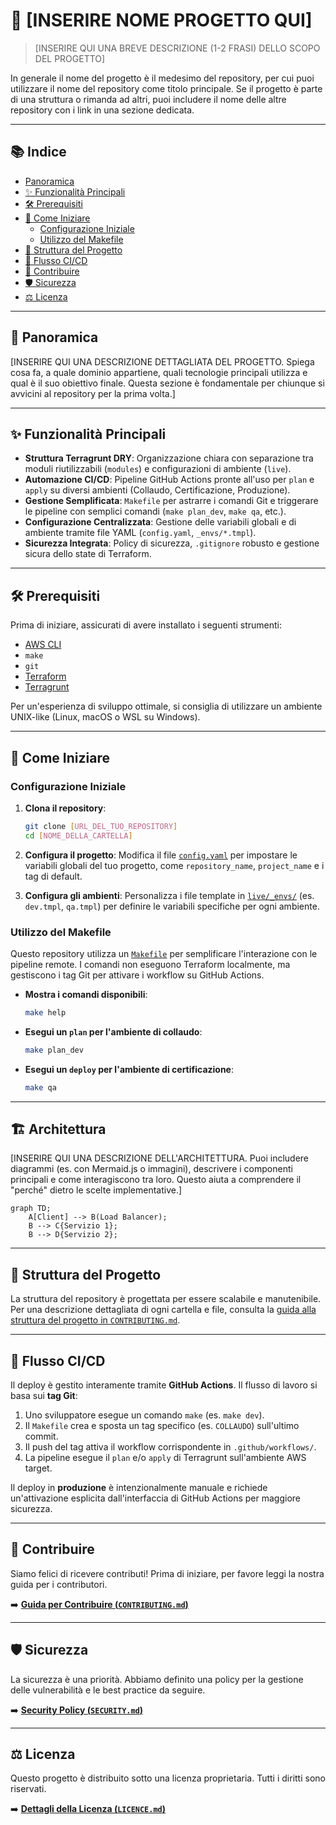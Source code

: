 # 🚀 [INSERIRE NOME PROGETTO QUI]

<!-- 
    SUGGERIMENTO: Aggiungi qui dei badge per visualizzare lo stato delle pipeline, la licenza, etc.
    Esempi:
    ![GitHub Workflow Status](https://img.shields.io/github/actions/workflow/status/your-org/your-repo/your-workflow.yml?branch=main)
    ![License](https://img.shields.io/badge/license-Proprietary-blue)
-->

> [INSERIRE QUI UNA BREVE DESCRIZIONE (1-2 FRASI) DELLO SCOPO DEL PROGETTO]

In generale il nome del progetto è il medesimo del repository, per cui puoi utilizzare il nome del repository come titolo principale. Se il progetto è parte di una struttura o rimanda ad altri, puoi includere il nome delle altre repository con i link in una sezione dedicata.

---

## 📚 Indice

- [Panoramica](#-panoramica)
- [✨ Funzionalità Principali](#-funzionalità-principali)
- [🛠️ Prerequisiti](#️-prerequisiti)
- [🚀 Come Iniziare](#-come-iniziare)
  - [Configurazione Iniziale](#configurazione-iniziale)
  - [Utilizzo del Makefile](#utilizzo-del-makefile)
- [📂 Struttura del Progetto](#-struttura-del-progetto)
- [🔄 Flusso CI/CD](#-flusso-cicd)
- [🤝 Contribuire](#-contribuire)
- [🛡️ Sicurezza](#️-sicurezza)
- [⚖️ Licenza](#️-licenza)

---

## 📖 Panoramica

[INSERIRE QUI UNA DESCRIZIONE DETTAGLIATA DEL PROGETTO. Spiega cosa fa, a quale dominio appartiene, quali tecnologie principali utilizza e qual è il suo obiettivo finale. Questa sezione è fondamentale per chiunque si avvicini al repository per la prima volta.]

---

## ✨ Funzionalità Principali

- **Struttura Terragrunt DRY**: Organizzazione chiara con separazione tra moduli riutilizzabili (`modules`) e configurazioni di ambiente (`live`).
- **Automazione CI/CD**: Pipeline GitHub Actions pronte all'uso per `plan` e `apply` su diversi ambienti (Collaudo, Certificazione, Produzione).
- **Gestione Semplificata**: `Makefile` per astrarre i comandi Git e triggerare le pipeline con semplici comandi (`make plan_dev`, `make qa`, etc.).
- **Configurazione Centralizzata**: Gestione delle variabili globali e di ambiente tramite file YAML (`config.yaml`, `_envs/*.tmpl`).
- **Sicurezza Integrata**: Policy di sicurezza, `.gitignore` robusto e gestione sicura dello state di Terraform.

---

## 🛠️ Prerequisiti

Prima di iniziare, assicurati di avere installato i seguenti strumenti:

- [AWS CLI](https://aws.amazon.com/cli/)
- `make`
- `git`
- [Terraform](https://www.terraform.io/downloads.html)
- [Terragrunt](https://terragrunt.gruntwork.io/docs/getting-started/install/)

Per un'esperienza di sviluppo ottimale, si consiglia di utilizzare un ambiente UNIX-like (Linux, macOS o WSL su Windows).

---

## 🚀 Come Iniziare

### Configurazione Iniziale

1.  **Clona il repository**:
    ```bash
    git clone [URL_DEL_TUO_REPOSITORY]
    cd [NOME_DELLA_CARTELLA]
    ```

2.  **Configura il progetto**:
    Modifica il file [`config.yaml`](config.yaml) per impostare le variabili globali del tuo progetto, come `repository_name`, `project_name` e i tag di default.

3.  **Configura gli ambienti**:
    Personalizza i file template in [`live/_envs/`](live/_envs/) (es. `dev.tmpl`, `qa.tmpl`) per definire le variabili specifiche per ogni ambiente.

### Utilizzo del Makefile

Questo repository utilizza un [`Makefile`](Makefile) per semplificare l'interazione con le pipeline remote. I comandi non eseguono Terraform localmente, ma gestiscono i tag Git per attivare i workflow su GitHub Actions.

-   **Mostra i comandi disponibili**:
    ```bash
    make help
    ```
-   **Esegui un `plan` per l'ambiente di collaudo**:
    ```bash
    make plan_dev
    ```
-   **Esegui un `deploy` per l'ambiente di certificazione**:
    ```bash
    make qa
    ```

---

<!-- SEZIONE: ARCHITETTURA (Opzionale) -->
<!-- Se il tuo progetto ha un'architettura complessa, puoi descriverla qui. -->
<!-- Altrimenti, puoi cancellare questa sezione. -->

## 🏗️ Architettura

[INSERIRE QUI UNA DESCRIZIONE DELL'ARCHITETTURA. Puoi includere diagrammi (es. con Mermaid.js o immagini), descrivere i componenti principali e come interagiscono tra loro. Questo aiuta a comprendere il "perché" dietro le scelte implementative.]

```mermaid
graph TD;
    A[Client] --> B(Load Balancer);
    B --> C{Servizio 1};
    B --> D{Servizio 2};
```
<!-- FINE SEZIONE: ARCHITETTURA -->

---

## 📂 Struttura del Progetto

La struttura del repository è progettata per essere scalabile e manutenibile. Per una descrizione dettagliata di ogni cartella e file, consulta la [guida alla struttura del progetto in `CONTRIBUTING.md`](.github/CONTRIBUTING.md#--struttura-di-una-repository).

---

## 🔄 Flusso CI/CD

Il deploy è gestito interamente tramite **GitHub Actions**. Il flusso di lavoro si basa sui **tag Git**:

1.  Uno sviluppatore esegue un comando `make` (es. `make dev`).
2.  Il `Makefile` crea e sposta un tag specifico (es. `COLLAUDO`) sull'ultimo commit.
3.  Il push del tag attiva il workflow corrispondente in `.github/workflows/`.
4.  La pipeline esegue il `plan` e/o `apply` di Terragrunt sull'ambiente AWS target.

Il deploy in **produzione** è intenzionalmente manuale e richiede un'attivazione esplicita dall'interfaccia di GitHub Actions per maggiore sicurezza.

---

## 🤝 Contribuire

Siamo felici di ricevere contributi! Prima di iniziare, per favore leggi la nostra guida per i contributori.

➡️ **[Guida per Contribuire (`CONTRIBUTING.md`)](.github/CONTRIBUTING.md)**

---

## 🛡️ Sicurezza

La sicurezza è una priorità. Abbiamo definito una policy per la gestione delle vulnerabilità e le best practice da seguire.

➡️ **[Security Policy (`SECURITY.md`)](.github/SECURITY.md)**

---

## ⚖️ Licenza

Questo progetto è distribuito sotto una licenza proprietaria. Tutti i diritti sono riservati.

➡️ **[Dettagli della Licenza (`LICENCE.md`)](LICENCE.md)**
